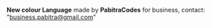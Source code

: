 **New colour Language**
made by **PabitraCodes**
for business, contact: "business.pabitra@gmail.com"
